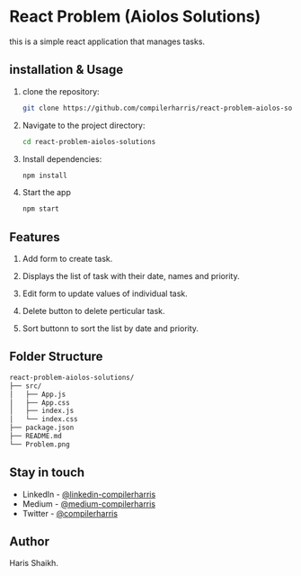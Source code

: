# React Problem (Aiolos Solutions)

this is a simple react application that manages tasks.

## installation & Usage

1. clone the repository:

   ```bash
   git clone https://github.com/compilerharris/react-problem-aiolos-solutions.git
   ```

2. Navigate to the project directory:

   ```bash
   cd react-problem-aiolos-solutions
   ```

3. Install dependencies:

   ```bash
   npm install
   ```

4. Start the app

   ```bash
   npm start
   ```

## Features

1. Add form to create task.

2. Displays the list of task with their date, names and priority.

3. Edit form to update values of individual task.

4. Delete button to delete perticular task.

5. Sort buttonn to sort the list by date and priority.

## Folder Structure

```bash
react-problem-aiolos-solutions/
├── src/
│   ├── App.js
│   ├── App.css
│   ├── index.js
│   └── index.css
├── package.json
├── README.md
└── Problem.png
```

## Stay in touch

- LinkedIn - [@linkedin-compilerharris](https://www.linkedin.com/in/compilerharris)
- Medium - [@medium-compilerharris](https://medium.com/@compilerharris)
- Twitter - [@compilerharris](https://twitter.com/compilerharris)

## Author

Haris Shaikh.